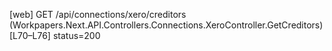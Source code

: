 [web] GET /api/connections/xero/creditors  (Workpapers.Next.API.Controllers.Connections.XeroController.GetCreditors)  [L70–L76] status=200

